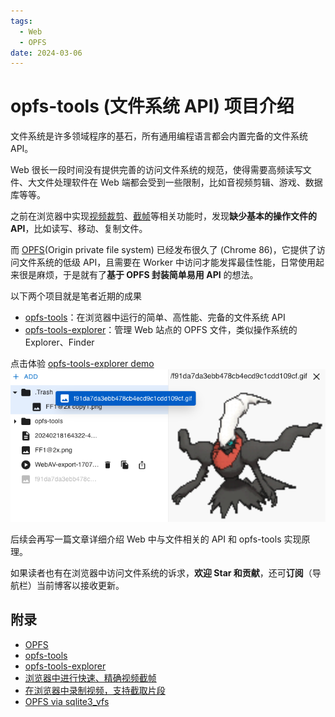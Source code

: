 ```yaml
---
tags:
  - Web
  - OPFS
date: 2024-03-06
---
```


# opfs-tools (文件系统 API) 项目介绍

文件系统是许多领域程序的基石，所有通用编程语言都会内置完备的文件系统 API。

Web 很长一段时间没有提供完善的访问文件系统的规范，使得需要高频读写文件、大文件处理软件在 Web 端都会受到一些限制，比如音视频剪辑、游戏、数据库等等。

之前在浏览器中实现[视频裁剪][5]、[截帧][4]等相关功能时，发现**缺少基本的操作文件的 API**，比如读写、移动、复制文件。

而 [OPFS][1](Origin private file system) 已经发布很久了 (Chrome 86)，它提供了访问文件系统的低级 API，且需要在 Worker 中访问才能发挥最佳性能，日常使用起来很是麻烦，于是就有了**基于 OPFS 封装简单易用 API** 的想法。

以下两个项目就是笔者近期的成果

- [opfs-tools][2]：在浏览器中运行的简单、高性能、完备的文件系统 API
- [opfs-tools-explorer][3]：管理 Web 站点的 OPFS 文件，类似操作系统的 Explorer、Finder

点击体验 [opfs-tools-explorer demo][7]
![opfs-tools-explorer](./opfs-tools-explorer.png)

后续会再写一篇文章详细介绍 Web 中与文件相关的 API 和 opfs-tools 实现原理。

如果读者也有在浏览器中访问文件系统的诉求，**欢迎 Star 和贡献**，还可**订阅**（导航栏）当前博客以接收更新。

## 附录

- [OPFS][1]
- [opfs-tools][2]
- [opfs-tools-explorer][3]
- [浏览器中进行快速、精确视频截帧][4]
- [在浏览器中录制视频，支持截取片段][5]
- [OPFS via sqlite3_vfs][6]

[1]: https://developer.mozilla.org/en-US/docs/Web/API/File_System_API/Origin_private_file_system
[2]: https://github.com/hughfenghen/opfs-tools
[3]: https://github.com/hughfenghen/opfs-tools-explorer
[4]: https://webav-tech.github.io/WebAV/demo/1_4-mp4-previewer
[5]: https://github.com/hughfenghen/bloom-shadow
[6]: https://sqlite.org/wasm/doc/trunk/persistence.md#vfs-opfs
[7]: https://hughfenghen.github.io/opfs-tools-explorer/
